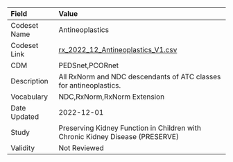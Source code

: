 |Field        |Value                                                                         |
|:------------|:-----------------------------------------------------------------------------|
|Codeset Name |Antineoplastics                                                               |
|Codeset Link |[rx_2022_12_Antineoplastics_V1.csv](https://github.com/PEDSnet/Variable-Dictionary/blob/main/drugs/rx_2022_12_Antineoplastics_V1.csv)|
|CDM          |PEDSnet,PCORnet                                                               |
|Description  |All RxNorm and NDC descendants of ATC classes for antineoplastics.            |
|Vocabulary   |NDC,RxNorm,RxNorm Extension                                                   |
|Date Updated |2022-12-01                                                                    |
|Study        |Preserving Kidney Function in Children with Chronic Kidney Disease (PRESERVE) |
|Validity     |Not Reviewed                                                                  |
